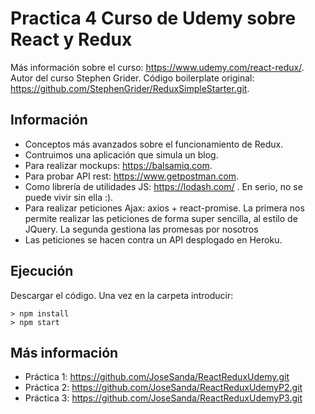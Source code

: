 # Practica 4 Curso de Udemy sobre React y Redux

Más información sobre el curso: https://www.udemy.com/react-redux/.
Autor del curso Stephen Grider.
Código boilerplate original: https://github.com/StephenGrider/ReduxSimpleStarter.git.

## Información

- Conceptos más avanzados sobre el funcionamiento de Redux.
- Contruimos una aplicación que simula un blog.
- Para realizar mockups: https://balsamiq.com.
- Para probar API rest: https://www.getpostman.com.
- Como librería de utilidades JS: https://lodash.com/ . En serio, no se puede vivir sin ella :).
- Para realizar peticiones Ajax: axios + react-promise. La primera nos permite realizar las peticiones de forma super sencilla, al estilo de JQuery. La segunda gestiona las promesas por nosotros 
- Las peticiones se hacen contra un API desplogado en Heroku. 

## Ejecución
Descargar el código. Una vez en la carpeta introducir:
```
> npm install
> npm start
```

## Más información
* Práctica 1: https://github.com/JoseSanda/ReactReduxUdemy.git
* Práctica 2: https://github.com/JoseSanda/ReactReduxUdemyP2.git
* Práctica 3: https://github.com/JoseSanda/ReactReduxUdemyP3.git
